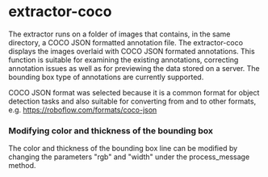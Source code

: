 # extractor-coco
The extractor runs on a folder of images that contains, in the same directory, a COCO JSON formatted annotation file. The extractor-coco displays the images overlaid with COCO JSON formated annotations. This function is suitable for examining the existing annotations, correcting annotation issues as well as for previewing the data stored on a server. The bounding box type of annotations are currently supported.

COCO JSON format was selected because it is a common format for object detection tasks and also suitable for converting from and to other formats, e.g. https://roboflow.com/formats/coco-json 

### Modifying color and thickness of the bounding box
The color and thickness of the bounding box line can be modified by changing the parameters "rgb" and "width" under the process_message method.
